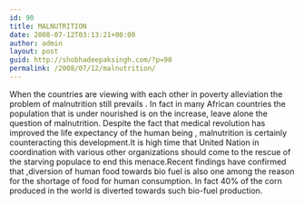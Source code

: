 ```yaml
---
id: 90
title: MALNUTRITION
date: 2008-07-12T03:13:21+00:00
author: admin
layout: post
guid: http://shobhadeepaksingh.com/?p=90
permalink: /2008/07/12/malnutrition/
---
```

When the countries are viewing with each other in poverty alleviation the problem of malnutrition still prevails . In fact in many African countries the population that is under nourished is on the increase, leave alone the question of malnutrition. Despite the fact that medical revolution has improved the life expectancy of the human being , malnutrition is certainly counteracting this development.It is high time that United Nation in coordination with various other organizations should come to the rescue of the starving populace to end this menace.Recent findings have confirmed that ,diversion of human food towards bio fuel is also one among the reason for the shortage of food for human consumption. In fact 40% of the corn produced in the world is diverted towards such bio-fuel production.